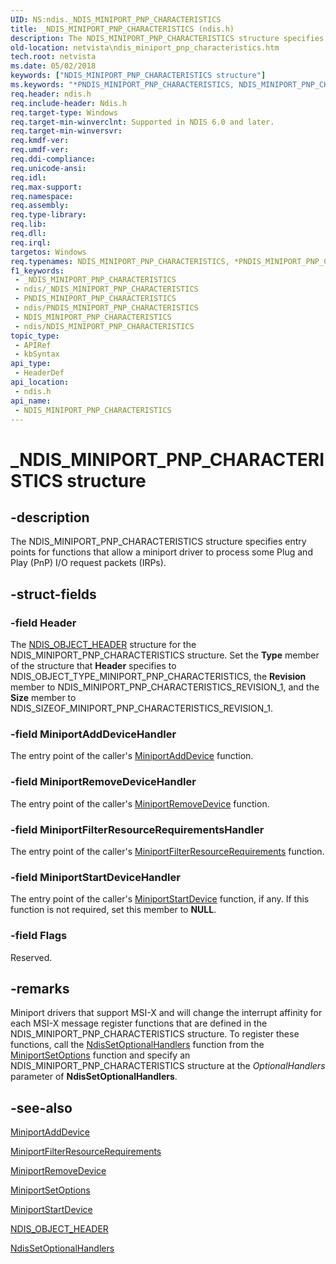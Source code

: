 ```yaml
---
UID: NS:ndis._NDIS_MINIPORT_PNP_CHARACTERISTICS
title: _NDIS_MINIPORT_PNP_CHARACTERISTICS (ndis.h)
description: The NDIS_MINIPORT_PNP_CHARACTERISTICS structure specifies entry points for functions that allow a miniport driver to process some Plug and Play (PnP) I/O request packets (IRPs).
old-location: netvista\ndis_miniport_pnp_characteristics.htm
tech.root: netvista
ms.date: 05/02/2018
keywords: ["NDIS_MINIPORT_PNP_CHARACTERISTICS structure"]
ms.keywords: "*PNDIS_MINIPORT_PNP_CHARACTERISTICS, NDIS_MINIPORT_PNP_CHARACTERISTICS, NDIS_MINIPORT_PNP_CHARACTERISTICS structure [Network Drivers Starting with Windows Vista], PNDIS_MINIPORT_PNP_CHARACTERISTICS, PNDIS_MINIPORT_PNP_CHARACTERISTICS structure pointer [Network Drivers Starting with Windows Vista], _NDIS_MINIPORT_PNP_CHARACTERISTICS, ndis/NDIS_MINIPORT_PNP_CHARACTERISTICS, ndis/PNDIS_MINIPORT_PNP_CHARACTERISTICS, ndis_msix_ref_0f6182d0-b82c-4420-828e-e59d98fc82da.xml, netvista.ndis_miniport_pnp_characteristics"
req.header: ndis.h
req.include-header: Ndis.h
req.target-type: Windows
req.target-min-winverclnt: Supported in NDIS 6.0 and later.
req.target-min-winversvr: 
req.kmdf-ver: 
req.umdf-ver: 
req.ddi-compliance: 
req.unicode-ansi: 
req.idl: 
req.max-support: 
req.namespace: 
req.assembly: 
req.type-library: 
req.lib: 
req.dll: 
req.irql: 
targetos: Windows
req.typenames: NDIS_MINIPORT_PNP_CHARACTERISTICS, *PNDIS_MINIPORT_PNP_CHARACTERISTICS
f1_keywords:
 - _NDIS_MINIPORT_PNP_CHARACTERISTICS
 - ndis/_NDIS_MINIPORT_PNP_CHARACTERISTICS
 - PNDIS_MINIPORT_PNP_CHARACTERISTICS
 - ndis/PNDIS_MINIPORT_PNP_CHARACTERISTICS
 - NDIS_MINIPORT_PNP_CHARACTERISTICS
 - ndis/NDIS_MINIPORT_PNP_CHARACTERISTICS
topic_type:
 - APIRef
 - kbSyntax
api_type:
 - HeaderDef
api_location:
 - ndis.h
api_name:
 - NDIS_MINIPORT_PNP_CHARACTERISTICS
---
```


# _NDIS_MINIPORT_PNP_CHARACTERISTICS structure


## -description

The NDIS_MINIPORT_PNP_CHARACTERISTICS structure specifies entry points for functions that allow a
  miniport driver to process some Plug and Play (PnP) I/O request packets (IRPs).

## -struct-fields

### -field Header

The 
     <a href="/windows-hardware/drivers/ddi/ntddndis/ns-ntddndis-_ndis_object_header">NDIS_OBJECT_HEADER</a> structure for the
     NDIS_MINIPORT_PNP_CHARACTERISTICS structure. Set the 
     <b>Type</b> member of the structure that 
     <b>Header</b> specifies to NDIS_OBJECT_TYPE_MINIPORT_PNP_CHARACTERISTICS, the 
     <b>Revision</b> member to NDIS_MINIPORT_PNP_CHARACTERISTICS_REVISION_1, and the 
     <b>Size</b> member to NDIS_SIZEOF_MINIPORT_PNP_CHARACTERISTICS_REVISION_1.

### -field MiniportAddDeviceHandler

The entry point of the caller's 
     <a href="/windows-hardware/drivers/ddi/ndis/nc-ndis-miniport_add_device">MiniportAddDevice</a> function.

### -field MiniportRemoveDeviceHandler

The entry point of the caller's 
     <a href="/windows-hardware/drivers/ddi/ndis/nc-ndis-miniport_remove_device">
     MiniportRemoveDevice</a> function.

### -field MiniportFilterResourceRequirementsHandler

The entry point of the caller's 
     <a href="/windows-hardware/drivers/ddi/ndis/nc-ndis-miniport_pnp_irp">
     MiniportFilterResourceRequirements</a> function.

### -field MiniportStartDeviceHandler

The entry point of the caller's 
     <a href="/windows-hardware/drivers/ddi/ndis/nc-ndis-miniport_pnp_irp">MiniportStartDevice</a> function, if
     any. If this function is not required, set this member to <b>NULL</b>.

### -field Flags

Reserved.

## -remarks

Miniport drivers that support MSI-X and will change the interrupt affinity for each MSI-X message
    register functions that are defined in the NDIS_MINIPORT_PNP_CHARACTERISTICS structure. To register these
    functions, call the 
    <a href="/windows-hardware/drivers/ddi/ndis/nf-ndis-ndissetoptionalhandlers">NdisSetOptionalHandlers</a> function
    from the 
    <a href="/windows-hardware/drivers/ddi/ndis/nc-ndis-set_options">MiniportSetOptions</a> function and
    specify an NDIS_MINIPORT_PNP_CHARACTERISTICS structure at the 
    <i>OptionalHandlers</i> parameter of 
    <b>NdisSetOptionalHandlers</b>.

## -see-also

<a href="/windows-hardware/drivers/ddi/ndis/nc-ndis-miniport_add_device">MiniportAddDevice</a>



<a href="/windows-hardware/drivers/ddi/ndis/nc-ndis-miniport_pnp_irp">
   MiniportFilterResourceRequirements</a>



<a href="/windows-hardware/drivers/ddi/ndis/nc-ndis-miniport_remove_device">MiniportRemoveDevice</a>



<a href="/windows-hardware/drivers/ddi/ndis/nc-ndis-set_options">MiniportSetOptions</a>



<a href="/windows-hardware/drivers/ddi/ndis/nc-ndis-miniport_pnp_irp">MiniportStartDevice</a>



<a href="/windows-hardware/drivers/ddi/ntddndis/ns-ntddndis-_ndis_object_header">NDIS_OBJECT_HEADER</a>



<a href="/windows-hardware/drivers/ddi/ndis/nf-ndis-ndissetoptionalhandlers">NdisSetOptionalHandlers</a>
